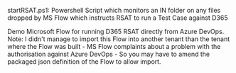 startRSAT.ps1: Powershell Script which monitors an IN folder on any files dropped by MS Flow which instructs RSAT to run a Test Case against D365

Demo Microsoft Flow for running D365 RSAT directly from Azure DevOps. Note: I didn't manage to import this Flow into another tenant than the tenant where the Flow was built - MS Flow complaints about a problem with the authorisation against Azure DevOps - So you may have to amend the packaged json definition of the Flow to allow import.
